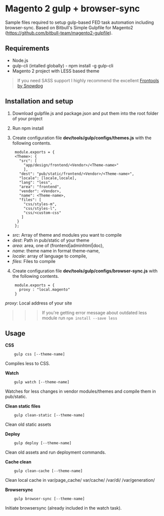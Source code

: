 # Magento 2 gulp + browser-sync

Sample files required to setup gulp-based FED task automation including browser-sync. Based on Bitbull's Simple Gulpfile for Magento2 (https://github.com/bitbull-team/magento2-gulpfile).

Requirements
-----
- Node.js
- gulp-cli (intalled globally) - npm install -g gulp-cli
- Magento 2 project with LESS based theme 

> If you need SASS support I highly recommend the excellent [Frontools by Snowdog](https://github.com/SnowdogApps/magento2-frontools) 


Installation and setup
----
1. Download gulpfile.js and package.json and put them into the root folder of your project
2. Run 
        npm install

3. Create configuration file **dev/tools/gulp/configs/themes.js** with the following contents.

        module.exports = {
        <Theme>: {
          "src": [
            "app/design/frontend/<Vendor>/<Theme-name>"
            ],
          "dest": "pub/static/frontend/<Vendor>/<Theme-name>",
          "locale": [locale,locale],
          "lang": "less",
          "area": "frontend",
          "vendor": <Vendor>,
          "name": <Theme-name>,
          "files": [
            "css/styles-m",
            "css/styles-l",
            "css/<custom-css"
           ]
         }
        };
  
- _src_:  Array of theme and modules you want to compile
- _dest_: Path in pub/static of your theme
- _area_: area, one of (frontend|adminhtml|doc),
- _name_: theme name in format theme-name,
- _locale_: array of language to compile,
- _files_: Files to compile
        
4. Create configuration file **dev/tools/gulp/configs/browser-sync.js** with the following contents.

        module.exports = {
          proxy : "local.magento"
        }

_proxy_: Local address of your site

>>> If you're getting error message about outdated less module run `npm install --save less`

Usage
--------
 
**CSS**

        gulp css [--theme-name]

Compiles less to CSS.       

**Watch**
        
        gulp watch [--theme-name]

Watches for less changes in vendor modules/themes and compile them in pub/static.

**Clean static files**
        
        gulp clean-static [--theme-name]
        
Clean old static assets

**Deploy**
        
        gulp deploy [--theme-name]

Clean old assets and run deployment commands.    

**Cache clean**
        
        gulp clean-cache [--theme-name]

Clean local cache in var/page_cache/ var/cache/ /var/di/ /var/generation/

**Browsersync**
        
        gulp browser-sync [--theme-name]

Initiate browsersync (already included in the watch task).   

